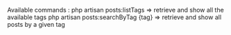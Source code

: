 Available commands : 
php artisan posts:listTags => retrieve and show all the available tags
php artisan posts:searchByTag {tag} => retrieve and show all posts by a given tag